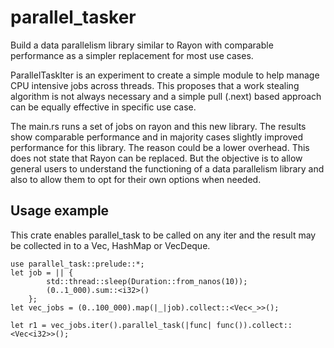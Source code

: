 # parallel_tasker
Build a data parallelism library similar to Rayon with comparable performance as a simpler replacement for most use cases.

ParallelTaskIter is an experiment to create a simple module to help manage CPU intensive jobs across threads. This proposes that a work stealing algorithm is not always necessary and a simple pull (.next) based approach can be equally effective in specific use case.

The main.rs runs a set of jobs on rayon and this new library. The results show comparable performance and in majority cases slightly improved performance for this library. The reason could be a lower overhead. This does not state that Rayon can be replaced. But the objective is to allow general users to understand the functioning of a data parallelism library and also to allow them to opt for their own options when needed.

## Usage example
This crate enables parallel_task to be called on any iter and the result may be collected in to a Vec, HashMap or VecDeque.
```
use parallel_task::prelude::*;
let job = || {              
        std::thread::sleep(Duration::from_nanos(10)); 
        (0..1_000).sum::<i32>()
    };
let vec_jobs = (0..100_000).map(|_|job).collect::<Vec<_>>(); 

let r1 = vec_jobs.iter().parallel_task(|func| func()).collect::<Vec<i32>>();
```
